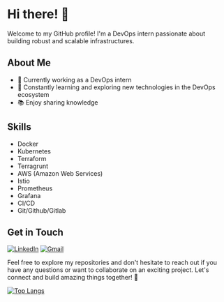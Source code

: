 # Hi there! 👋

Welcome to my GitHub profile! I'm a DevOps intern passionate about building robust and scalable infrastructures. 

## About Me

- 💼 Currently working as a DevOps intern
- 🌱 Constantly learning and exploring new technologies in the DevOps ecosystem
- 📚 Enjoy sharing knowledge

## Skills

- Docker
- Kubernetes
- Terraform
- Terragrunt
- AWS (Amazon Web Services)
- Istio
- Prometheus
- Grafana
- CI/CD
- Git/Github/Gitlab

## Get in Touch

[![LinkedIn](https://img.shields.io/badge/linkedin-%230077B5.svg?style=for-the-badge&logo=linkedin&logoColor=white)](https://www.linkedin.com/in/e-laineramos/) [![Gmail](https://img.shields.io/badge/Gmail-D14836?style=for-the-badge&logo=gmail&logoColor=white)](mailto:correa.elaineramos@gmail.com)


Feel free to explore my repositories and don't hesitate to reach out if you have any questions or want to collaborate on an exciting project. Let's connect and build amazing things together! 🚀

[![Top Langs](https://github-readme-stats.vercel.app/api/top-langs/?username=e-laineramos&show_icons=true&theme=catppuccin_latte&hide_progress=true)](https://github.com/anuraghazra/github-readme-stats)
